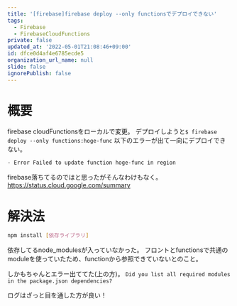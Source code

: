 ```yaml
---
title: '[firebase]firebase deploy --only functionsでデプロイできない'
tags:
  - Firebase
  - FirebaseCloudFunctions
private: false
updated_at: '2022-05-01T21:08:46+09:00'
id: dfce0d4af4e6785ecde5
organization_url_name: null
slide: false
ignorePublish: false
---
```

# 概要
firebase cloudFunctionsをローカルで変更。
デプロイしようと`$ firebase deploy --only functions:hoge-func`
以下のエラーが出て一向にデプロイできない。

```bash
- Error Failed to update function hoge-func in region 
```

firebase落ちてるのではと思ったがそんなわけもなく。
https://status.cloud.google.com/summary

# 解決法
```bash
npm install [依存ライブラリ]
```

依存してるnode_modulesが入っていなかった。
フロントとfunctionsで共通のmoduleを使っていたため、functionから参照できていないとのこと。

しかもちゃんとエラー出ててた(上の方)。
`Did you list all required modules in the package.json dependencies?`


ログはざっと目を通した方が良い！
